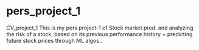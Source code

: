 # pers_project_1
CV_project_1
This is my pers project-1 of Stock market pred. and analyzing the risk of a stock, based on its previous performance history + predicting future stock prices through ML algos..






